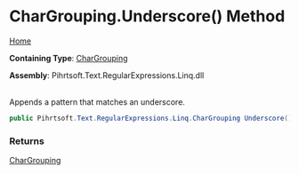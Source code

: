 # CharGrouping\.Underscore\(\) Method

[Home](../../../../../../README.md)

**Containing Type**: [CharGrouping](../README.md)

**Assembly**: Pihrtsoft\.Text\.RegularExpressions\.Linq\.dll

\
Appends a pattern that matches an underscore\.

```csharp
public Pihrtsoft.Text.RegularExpressions.Linq.CharGrouping Underscore()
```

### Returns

[CharGrouping](../README.md)

